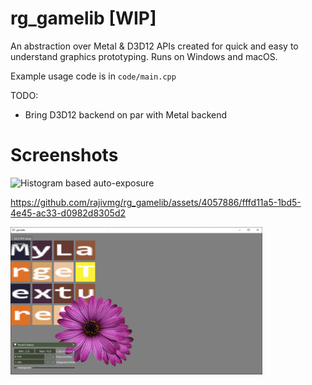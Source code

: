 # rg_gamelib [WIP]
An abstraction over Metal &amp; D3D12 APIs created for quick and easy to understand graphics prototyping. Runs on Windows and macOS.

Example usage code is in `code/main.cpp`

TODO:
- Bring D3D12 backend on par with Metal backend

# Screenshots
![Histogram based auto-exposure](https://github.com/rajivmg/rg_gamelib/blob/master/misc/screenshots/Screenshot%202023-10-03%20at%209.33.56%E2%80%AFAM.png)

https://github.com/rajivmg/rg_gamelib/assets/4057886/fffd11a5-1bd5-4e45-ac33-d0982d8305d2

<img src="https://github.com/rajivmg/rg_gamelib/blob/master/misc/screenshots/screenshot%20Win64.png" width=80% height=80%>